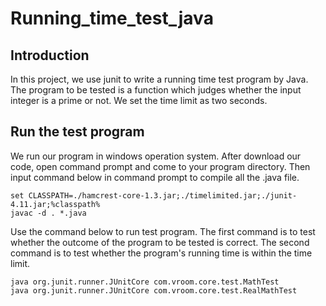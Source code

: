 # Running_time_test_java

Introduction
---
In this project, we use junit to write a running time test program by Java. The program to be tested is a function which judges whether the
input integer is a prime or not. We set the time limit as two seconds. 

Run the test program
---
We run our program in windows operation system. After download our code, open command prompt and come to your program directory. Then input
command below in command prompt to compile all the .java file.
```
set CLASSPATH=./hamcrest-core-1.3.jar;./timelimited.jar;./junit-4.11.jar;%classpath%
javac -d . *.java
```
Use the command below to run test program. The first command is to test whether the outcome of the program to be tested is correct. The 
second command is to test whether the program's running time is within the time limit.
```
java org.junit.runner.JUnitCore com.vroom.core.test.MathTest
java org.junit.runner.JUnitCore com.vroom.core.test.RealMathTest
```
